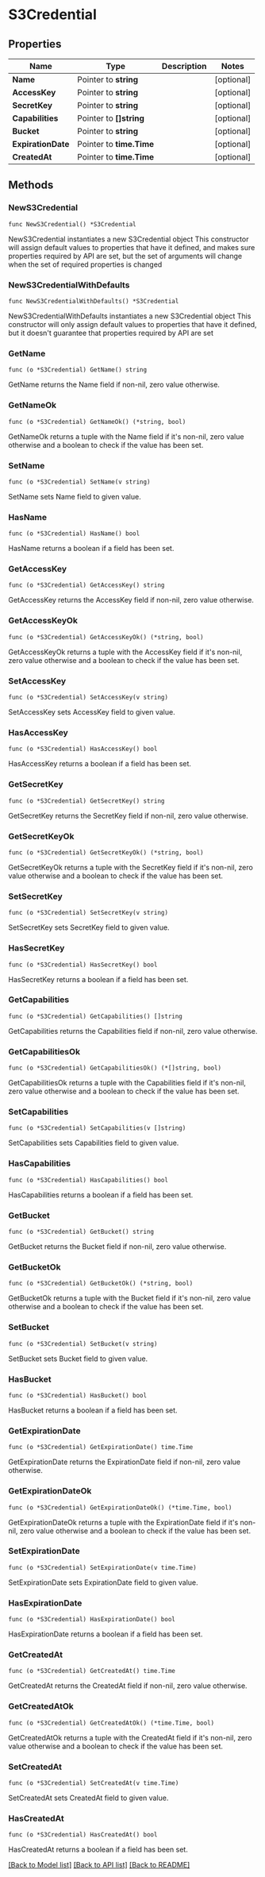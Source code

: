 # S3Credential

## Properties

Name | Type | Description | Notes
------------ | ------------- | ------------- | -------------
**Name** | Pointer to **string** |  | [optional] 
**AccessKey** | Pointer to **string** |  | [optional] 
**SecretKey** | Pointer to **string** |  | [optional] 
**Capabilities** | Pointer to **[]string** |  | [optional] 
**Bucket** | Pointer to **string** |  | [optional] 
**ExpirationDate** | Pointer to **time.Time** |  | [optional] 
**CreatedAt** | Pointer to **time.Time** |  | [optional] 

## Methods

### NewS3Credential

`func NewS3Credential() *S3Credential`

NewS3Credential instantiates a new S3Credential object
This constructor will assign default values to properties that have it defined,
and makes sure properties required by API are set, but the set of arguments
will change when the set of required properties is changed

### NewS3CredentialWithDefaults

`func NewS3CredentialWithDefaults() *S3Credential`

NewS3CredentialWithDefaults instantiates a new S3Credential object
This constructor will only assign default values to properties that have it defined,
but it doesn't guarantee that properties required by API are set

### GetName

`func (o *S3Credential) GetName() string`

GetName returns the Name field if non-nil, zero value otherwise.

### GetNameOk

`func (o *S3Credential) GetNameOk() (*string, bool)`

GetNameOk returns a tuple with the Name field if it's non-nil, zero value otherwise
and a boolean to check if the value has been set.

### SetName

`func (o *S3Credential) SetName(v string)`

SetName sets Name field to given value.

### HasName

`func (o *S3Credential) HasName() bool`

HasName returns a boolean if a field has been set.

### GetAccessKey

`func (o *S3Credential) GetAccessKey() string`

GetAccessKey returns the AccessKey field if non-nil, zero value otherwise.

### GetAccessKeyOk

`func (o *S3Credential) GetAccessKeyOk() (*string, bool)`

GetAccessKeyOk returns a tuple with the AccessKey field if it's non-nil, zero value otherwise
and a boolean to check if the value has been set.

### SetAccessKey

`func (o *S3Credential) SetAccessKey(v string)`

SetAccessKey sets AccessKey field to given value.

### HasAccessKey

`func (o *S3Credential) HasAccessKey() bool`

HasAccessKey returns a boolean if a field has been set.

### GetSecretKey

`func (o *S3Credential) GetSecretKey() string`

GetSecretKey returns the SecretKey field if non-nil, zero value otherwise.

### GetSecretKeyOk

`func (o *S3Credential) GetSecretKeyOk() (*string, bool)`

GetSecretKeyOk returns a tuple with the SecretKey field if it's non-nil, zero value otherwise
and a boolean to check if the value has been set.

### SetSecretKey

`func (o *S3Credential) SetSecretKey(v string)`

SetSecretKey sets SecretKey field to given value.

### HasSecretKey

`func (o *S3Credential) HasSecretKey() bool`

HasSecretKey returns a boolean if a field has been set.

### GetCapabilities

`func (o *S3Credential) GetCapabilities() []string`

GetCapabilities returns the Capabilities field if non-nil, zero value otherwise.

### GetCapabilitiesOk

`func (o *S3Credential) GetCapabilitiesOk() (*[]string, bool)`

GetCapabilitiesOk returns a tuple with the Capabilities field if it's non-nil, zero value otherwise
and a boolean to check if the value has been set.

### SetCapabilities

`func (o *S3Credential) SetCapabilities(v []string)`

SetCapabilities sets Capabilities field to given value.

### HasCapabilities

`func (o *S3Credential) HasCapabilities() bool`

HasCapabilities returns a boolean if a field has been set.

### GetBucket

`func (o *S3Credential) GetBucket() string`

GetBucket returns the Bucket field if non-nil, zero value otherwise.

### GetBucketOk

`func (o *S3Credential) GetBucketOk() (*string, bool)`

GetBucketOk returns a tuple with the Bucket field if it's non-nil, zero value otherwise
and a boolean to check if the value has been set.

### SetBucket

`func (o *S3Credential) SetBucket(v string)`

SetBucket sets Bucket field to given value.

### HasBucket

`func (o *S3Credential) HasBucket() bool`

HasBucket returns a boolean if a field has been set.

### GetExpirationDate

`func (o *S3Credential) GetExpirationDate() time.Time`

GetExpirationDate returns the ExpirationDate field if non-nil, zero value otherwise.

### GetExpirationDateOk

`func (o *S3Credential) GetExpirationDateOk() (*time.Time, bool)`

GetExpirationDateOk returns a tuple with the ExpirationDate field if it's non-nil, zero value otherwise
and a boolean to check if the value has been set.

### SetExpirationDate

`func (o *S3Credential) SetExpirationDate(v time.Time)`

SetExpirationDate sets ExpirationDate field to given value.

### HasExpirationDate

`func (o *S3Credential) HasExpirationDate() bool`

HasExpirationDate returns a boolean if a field has been set.

### GetCreatedAt

`func (o *S3Credential) GetCreatedAt() time.Time`

GetCreatedAt returns the CreatedAt field if non-nil, zero value otherwise.

### GetCreatedAtOk

`func (o *S3Credential) GetCreatedAtOk() (*time.Time, bool)`

GetCreatedAtOk returns a tuple with the CreatedAt field if it's non-nil, zero value otherwise
and a boolean to check if the value has been set.

### SetCreatedAt

`func (o *S3Credential) SetCreatedAt(v time.Time)`

SetCreatedAt sets CreatedAt field to given value.

### HasCreatedAt

`func (o *S3Credential) HasCreatedAt() bool`

HasCreatedAt returns a boolean if a field has been set.


[[Back to Model list]](../README.md#documentation-for-models) [[Back to API list]](../README.md#documentation-for-api-endpoints) [[Back to README]](../README.md)


